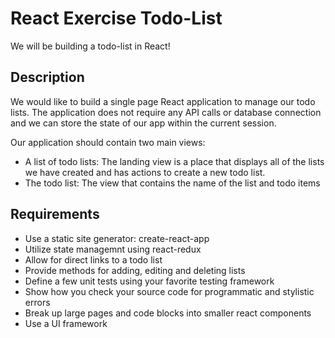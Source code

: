 # React Exercise Todo-List
We will be building a todo-list in React!

## Description
We would like to build a single page React application to manage our todo lists. The application does not require any API calls or database connection and we can store the state of our app within the current session.

Our application should contain two main views:
 - A list of todo lists: The landing view is a place that displays all of the lists we have created and has actions to create a new todo list.
 - The todo list: The view that contains the name of the list and todo items

## Requirements
- Use a static site generator: create-react-app
- Utilize state managemnt using react-redux
- Allow for direct links to a todo list
- Provide methods for adding, editing and deleting lists
- Define a few unit tests using your favorite testing framework
- Show how you check your source code for programmatic and stylistic errors
- Break up large pages and code blocks into smaller react components
- Use a UI framework
